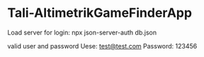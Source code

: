 # Tali-AltimetrikGameFinderApp
Load server for login:
npx json-server-auth db.json

valid user and password
Uese: test@test.com
Password: 123456